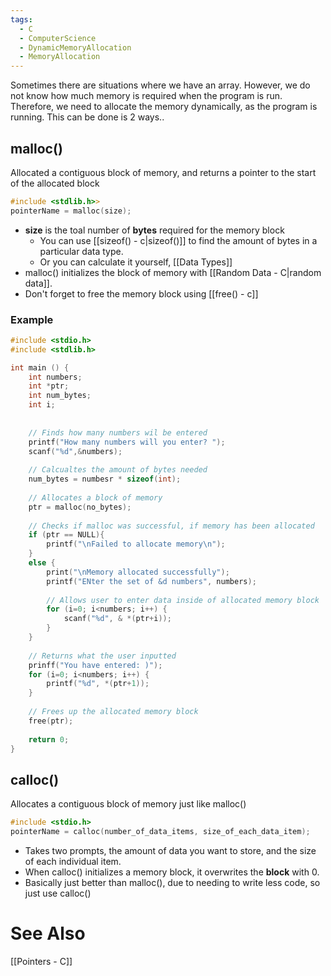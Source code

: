 ```yaml
---
tags:
  - C
  - ComputerScience
  - DynamicMemoryAllocation
  - MemoryAllocation
---
```

Sometimes there are situations where we have an array. However, we do not know how much memory is required when the program is run. Therefore, we need to allocate the memory dynamically, as the program is running. This can be done is 2 ways..

## malloc()
Allocated a contiguous block of memory, and returns a pointer to the start of the allocated block
``` c
#include <stdlib.h>>
pointerName = malloc(size);
```
- **size** is the toal number of **bytes** required for the memory block
	- You can use [[sizeof() - c|sizeof()]] to find the amount of bytes in a particular data type.
	- Or you can calculate it yourself, [[Data Types]]
- malloc() initializes the block of memory with [[Random Data - C|random data]].
- Don't forget to free the memory block using [[free() - c]]

### Example
``` c
#include <stdio.h>
#include <stdlib.h>

int main () {
	int numbers;
	int *ptr;
	int num_bytes;
	int i;
	
	
	// Finds how many numbers wil be entered
	printf("How many numbers will you enter? ");
	scanf("%d",&numbers);	
	
	// Calcualtes the amount of bytes needed
	num_bytes = numbesr * sizeof(int);
	
	// Allocates a block of memory
	ptr = malloc(no_bytes);
	
	// Checks if malloc was successful, if memory has been allocated
	if (ptr == NULL){
		printf("\nFailed to allocate memory\n");
	}
	else {
		print("\nMemory allocated successfully");
		printf("ENter the set of &d numbers", numbers);
		
		// Allows user to enter data inside of allocated memory block
		for (i=0; i<numbers; i++) {
			scanf("%d", & *(ptr+i));
		}		
	}
	
	// Returns what the user inputted
	prinff("You have entered: )");
	for (i=0; i<numbers; i++) {
		printf("%d", *(ptr+1));
	}
	
	// Frees up the allocated memory block
	free(ptr);
	
	return 0;
}
```

## calloc()
Allocates a contiguous block of memory just like malloc()
``` c
#include <stdio.h>
pointerName = calloc(number_of_data_items, size_of_each_data_item);
```
- Takes two prompts, the amount of data you want to store, and the size of each individual item.
- When calloc() initializes a memory block, it overwrites the **block** with 0.
- Basically just better than malloc(), due to needing to write less code, so just use calloc()

# See Also
[[Pointers - C]]